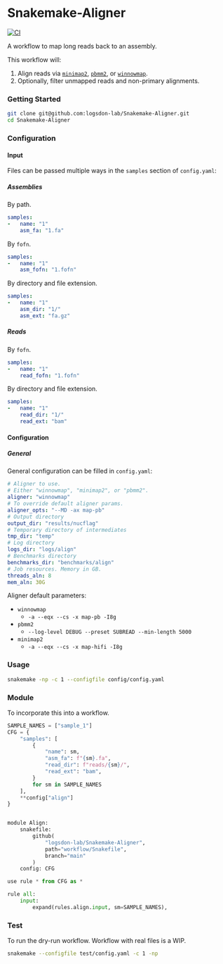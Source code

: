 # Snakemake-Aligner
[![CI](https://github.com/logsdon-lab/Snakemake-Aligner/actions/workflows/main.yml/badge.svg)](https://github.com/logsdon-lab/Snakemake-Aligner/actions/workflows/main.yml)

A workflow to map long reads back to an assembly.

This workflow will:
1. Align reads via [`minimap2`](https://github.com/lh3/minimap2), [`pbmm2`](https://github.com/PacificBiosciences/pbmm2), or [`winnowmap`](https://github.com/marbl/Winnowmap).
2. Optionally, filter unmapped reads and non-primary alignments.

### Getting Started
```bash
git clone git@github.com:logsdon-lab/Snakemake-Aligner.git
cd Snakemake-Aligner
```

### Configuration

#### Input
Files can be passed multiple ways in the `samples` section of `config.yaml`:

##### Assemblies
By path.
```yaml
samples:
-   name: "1"
    asm_fa: "1.fa"
```

By `fofn`.
```yaml
samples:
-   name: "1"
    asm_fofn: "1.fofn"
```

By directory and file extension.
```yaml
samples:
-   name: "1"
    asm_dir: "1/"
    asm_ext: "fa.gz"
```

##### Reads
By `fofn`.
```yaml
samples:
-   name: "1"
    read_fofn: "1.fofn"
```

By directory and file extension.
```yaml
samples:
-   name: "1"
    read_dir: "1/"
    read_ext: "bam"
```

#### Configuration

##### General
General configuration can be filled in `config.yaml`:
```yaml
# Aligner to use.
# Either "winnowmap", "minimap2", or "pbmm2".
aligner: "winnowmap"
# To override default aligner params.
aligner_opts: "--MD -ax map-pb"
# Output directory
output_dir: "results/nucflag"
# Temporary directory of intermediates
tmp_dir: "temp"
# Log directory
logs_dir: "logs/align"
# Benchmarks directory
benchmarks_dir: "benchmarks/align"
# Job resources. Memory in GB.
threads_aln: 8
mem_aln: 30G
```

Aligner default parameters:
* `winnowmap`
    * `-a --eqx --cs -x map-pb -I8g`
* `pbmm2`
    * `--log-level DEBUG --preset SUBREAD --min-length 5000`
* `minimap2`
    * `-a --eqx --cs -x map-hifi -I8g`

### Usage
```bash
snakemake -np -c 1 --configfile config/config.yaml
```

### Module
To incorporate this into a workflow.

```python
SAMPLE_NAMES = ["sample_1"]
CFG = {
    "samples": [
        {
            "name": sm,
            "asm_fa": f"{sm}.fa",
            "read_dir": f"reads/{sm}/",
            "read_ext": "bam",
        }
        for sm in SAMPLE_NAMES
    ],
    **config["align"]
}


module Align:
    snakefile:
        github(
            "logsdon-lab/Snakemake-Aligner",
            path="workflow/Snakefile",
            branch="main"
        )
    config: CFG

use rule * from CFG as *

rule all:
    input:
        expand(rules.align.input, sm=SAMPLE_NAMES),
```

### Test
To run the dry-run workflow. Workflow with real files is a WIP.
```bash
snakemake --configfile test/config.yaml -c 1 -np
```
